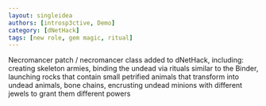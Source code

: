 ```yaml
---
layout: singleidea
authors: [introsp3ctive, Demo]
category: [dNetHack]
tags: [new role, gem magic, ritual]
---
```

Necromancer patch / necromancer class added to dNetHack, including: creating skeleton armies, binding the undead via rituals similar to the Binder, launching rocks that contain small petrified animals that transform into undead animals, bone chains, encrusting undead minions with different jewels to grant them different powers
